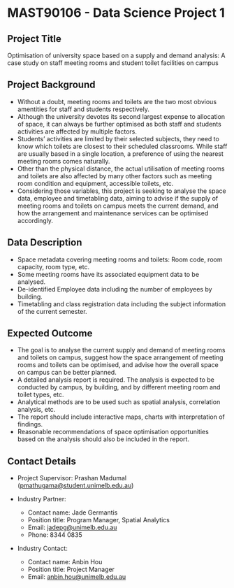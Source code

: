# MAST90106 - Data Science Project 1

## Project Title

Optimisation of university space based on a supply and demand analysis: A case study on staff meeting rooms and student toilet facilities on campus

## Project Background

- Without a doubt, meeting rooms and toilets are the two most obvious amentities for staff and students respectively. 
- Although the university devotes its second largest expense to allocation of space, it can always be further optimised as both staff and students activities are affected by multiple factors. 
- Students’ activities are limited by their selected subjects, they need to know which toilets are closest to their scheduled classrooms. While staff are usually based in a single location, a preference of using the nearest meeting rooms comes naturally. 
- Other than the physical distance, the actual utilisation of meeting rooms and toilets are also affected by many other factors such as meeting room condition and equipment, accessible toilets, etc. 
- Considering those variables, this project is seeking to analyse the space data, employee and timetabling data, aiming to advise if the supply of meeting rooms and toilets on campus meets the current demand, and how the arrangement and maintenance services can be optimised accordingly.

## Data Description

- Space metadata covering meeting rooms and toilets: Room code, room capacity, room type, etc. 
- Some meeting rooms have its associated equipment data to be analysed.
- De-identified Employee data including the number of employees by building.
- Timetabling and class registration data including the subject information of the current semester.

## Expected Outcome

- The goal is to analyse the current supply and demand of meeting rooms and toilets on campus, suggest how the space arrangement of meeting rooms and toilets can be optimised, and advise how the overall space on campus can be better planned.
- A detailed analysis report is required. The analysis is expected to be conducted by campus, by building, and by different meeting room and toilet types, etc. 
- Analytical methods are to be used such as spatial analysis, correlation analysis, etc. 
- The report should include interactive maps, charts with interpretation of findings.
- Reasonable recommendations of space optimisation opportunities based on the analysis should also be included in the report.

## Contact Details

- Project Supervisor: Prashan Madumal (pmathugama@student.unimelb.edu.au)

- Industry Partner: 
    - Contact name:	Jade Germantis
    - Position title: Program Manager, Spatial Analytics
    - Email: jadepg@unimelb.edu.au
    - Phone: 8344 0835
    
- Industry Contact: 
    - Contact name:	Anbin Hou
    - Position title: Project Manager
    - Email: anbin.hou@unimelb.edu.au




